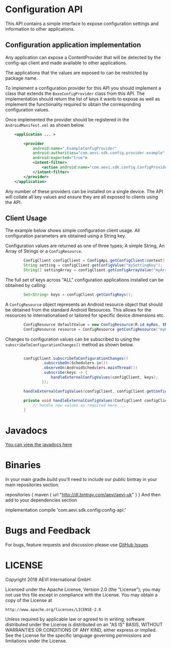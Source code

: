 # Configuration API

This API contains a simple interface to expose configuration settings and information to other applications.

## Configuration application implementation

Any application can expose a ContentProvider that will be detected by the config-api client and made available to other applications.

The applications that the values are exposed to can be restricted by package name.

To implement a configuration provider for this API you should implement a class that extends the `BaseConfigProvider` class from this API.
The implementation should return the list of keys it wants to expose as well as implement the functionality required to obtain
the corresponding configuration values. 

Once implemented the provider should be registered in the `AndroidManifest.xml` as shown below.

```xml
    <application ... >

        <provider
            android:name=".ExampleConfigProvider"
            android:authorities="com.aevi.sdk.config.provider.example"
            android:exported="true">
            <intent-filter>
                <action android:name="com.aevi.sdk.config.ConfigProvider"/>
            </intent-filter>
        </provider>
    </application>
```

Any number of these providers can be installed on a single device. The API will collate all key values and ensure they are
all exposed to clients using the API.

## Client Usage

The example below shows simple configuration client usage. All configuration parameters are obtained using a String key. 

Configuration values are returned as one of three types; A simple String, An Array of Strings or a `ConfigResource`. 

```java
        ConfigClient configClient = ConfigApi.getConfigClient(context);
        String setting = configClient.getConfigValue("mySettingKey");
        String[] settingArray = configClient.getConfigArrayValue("myArraySettingKey");
```
The full set of keys across "ALL" configuration applications installed can be obtained by calling:

```java
        Set<String> keys = configClient.getConfigKeys();
```


A `ConfigResource` object represents an Android resource object that should be obtained from the standard Android Resources. This
 allows for the resources to internationalised or tailored for specific device dimensions etc.

```java
        ConfigResource defaultValue = new ConfigResource(R.id.myRes, this);
        ConfigResource resource = ConfigResource getConfigResource("myResource", defaultValue);
```

Changes to configuration values can be subscribed to using the `subscribeToConfigurationChanges()` method as shown below.

```java

        configClient.subscribeToConfigurationChanges()
                .subscribeOn(Schedulers.io())
                .observeOn(AndroidSchedulers.mainThread())
                .subscribe(keys -> {
                    handleExternalConfigValues(configClient, keys);
                });

        handleExternalConfigValues(configClient, configClient.getConfigKeys());

        private void handleExternalConfigValues(ConfigClient configClient, Set<String> keys) {
            // handle new values as required here.... 
        }

```

# Javadocs

[You can view the javadocs here](https://aevi-uk.github.io/sdk-config-api/javadoc/)

# Binaries


In your main gradle.build you'll need to include our public bintray in your main repositories section.

repositories {
    maven {
        url "http://dl.bintray.com/aevi/aevi-uk"
    }
}
And then add to your dependencies section

implementation compile 'com.aevi.sdk.config:config-api:<version>'

# Bugs and Feedback

For bugs, feature requests and discussion please use [GitHub Issues](https://github.com/Aevi-UK/sdk-config-api/issues)

# LICENSE

Copyright 2018 AEVI International GmbH

Licensed under the Apache License, Version 2.0 (the "License");
you may not use this file except in compliance with the License.
You may obtain a copy of the License at

    http://www.apache.org/licenses/LICENSE-2.0

Unless required by applicable law or agreed to in writing, software
distributed under the License is distributed on an "AS IS" BASIS,
WITHOUT WARRANTIES OR CONDITIONS OF ANY KIND, either express or implied.
See the License for the specific language governing permissions and
limitations under the License.

